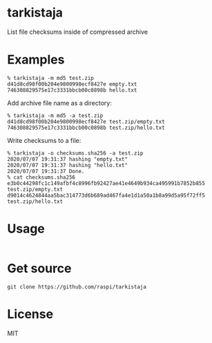 # tarkistaja
List file checksums inside of compressed archive

# Examples

    % tarkistaja -m md5 test.zip 
    d41d8cd98f00b204e9800998ecf8427e empty.txt
    746308829575e17c3331bbcb00c0898b hello.txt

Add archive file name as a directory:

    % tarkistaja -m md5 -a test.zip
    d41d8cd98f00b204e9800998ecf8427e test.zip/empty.txt
    746308829575e17c3331bbcb00c0898b test.zip/hello.txt

Write checksums to a file:

    % tarkistaja -o checksums.sha256 -a test.zip
    2020/07/07 19:31:37 hashing "empty.txt"
    2020/07/07 19:31:37 hashing "hello.txt"
    2020/07/07 19:31:37 Done.
    % cat checksums.sha256
    e3b0c44298fc1c149afbf4c8996fb92427ae41e4649b934ca495991b7852b855 test.zip/empty.txt
    d9014c4624844aa5bac314773d6b689ad467fa4e1d1a50a1b8a99d5a95f72ff5 test.zip/hello.txt
    
    
# Usage
```
```

# Get source

    git clone https://github.com/raspi/tarkistaja
    
# License

MIT
    